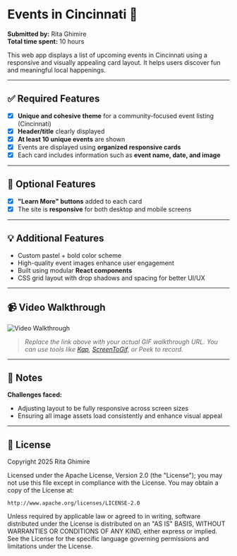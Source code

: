 # Events in Cincinnati 🎉

**Submitted by:** Rita Ghimire  
**Total time spent:** 10 hours

This web app displays a list of upcoming events in Cincinnati using a responsive and visually appealing card layout. It helps users discover fun and meaningful local happenings.

---

## ✅ Required Features

- [x] **Unique and cohesive theme** for a community-focused event listing (Cincinnati)
- [x] **Header/title** clearly displayed
- [x] **At least 10 unique events** are shown
- [x] Events are displayed using **organized responsive cards**
- [x] Each card includes information such as **event name, date, and image**

---

## 🌟 Optional Features

- [x] **"Learn More" buttons** added to each card
- [x] The site is **responsive** for both desktop and mobile screens

---

## 💡 Additional Features

- Custom pastel + bold color scheme
- High-quality event images enhance user engagement
- Built using modular **React components**
- CSS grid layout with drop shadows and spacing for better UI/UX

---

## 📹 Video Walkthrough

![Video Walkthrough]([https://imgur.com/a/55hg7Be])

> *Replace the link above with your actual GIF walkthrough URL. You can use tools like [Kap](https://getkap.co/), [ScreenToGif](https://www.screentogif.com/), or Peek to record.*

---

## 🧠 Notes

**Challenges faced:**
- Adjusting layout to be fully responsive across screen sizes
- Ensuring all image assets load consistently and enhance visual appeal

---

## 📜 License

Copyright 2025 Rita Ghimire

Licensed under the Apache License, Version 2.0 (the "License");
you may not use this file except in compliance with the License.
You may obtain a copy of the License at:

    http://www.apache.org/licenses/LICENSE-2.0

Unless required by applicable law or agreed to in writing, software
distributed under the License is distributed on an "AS IS" BASIS,
WITHOUT WARRANTIES OR CONDITIONS OF ANY KIND, either express or implied.
See the License for the specific language governing permissions and
limitations under the License.
